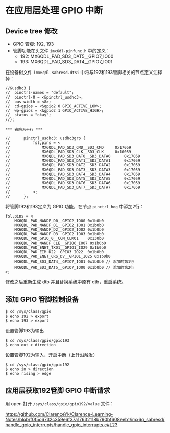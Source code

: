 
# 在应用层处理 GPIO 中断

## Device tree 修改

- GPIO 管脚: 192, 193
- 管脚功能在头文件 `imx6dl-pinfunc.h` 中的定义：
    - 192: MX6QDL_PAD_SD3_DAT5__GPIO7_IO00
    - 193: MX6QDL_PAD_SD3_DAT4__GPIO7_IO01

在设备树文件 `imx6qdl-sabresd.dtsi` 中将与192和193管脚相关的节点定义注释掉：
```dts
//&usdhc3 {
//  pinctrl-names = "default";
//  pinctrl-0 = <&pinctrl_usdhc3>;
//  bus-width = <8>;
//  cd-gpios = <&gpio2 0 GPIO_ACTIVE_LOW>;
//  wp-gpios = <&gpio2 1 GPIO_ACTIVE_HIGH>;
//  status = "okay";
//};

*** 省略若干行 ***

//      pinctrl_usdhc3: usdhc3grp {
//          fsl,pins = <
//              MX6QDL_PAD_SD3_CMD__SD3_CMD     0x17059
//              MX6QDL_PAD_SD3_CLK__SD3_CLK     0x10059
//              MX6QDL_PAD_SD3_DAT0__SD3_DATA0      0x17059
//              MX6QDL_PAD_SD3_DAT1__SD3_DATA1      0x17059
//              MX6QDL_PAD_SD3_DAT2__SD3_DATA2      0x17059
//              MX6QDL_PAD_SD3_DAT3__SD3_DATA3      0x17059
//              MX6QDL_PAD_SD3_DAT4__SD3_DATA4      0x17059
//              MX6QDL_PAD_SD3_DAT5__SD3_DATA5      0x17059
//              MX6QDL_PAD_SD3_DAT6__SD3_DATA6      0x17059
//              MX6QDL_PAD_SD3_DAT7__SD3_DATA7      0x17059
//          >;
//      };
```

将管脚192和193定义为 GPIO 功能，在节点 `pinctrl_hog` 中添加2行：
```dts
fsl,pins = <
    MX6QDL_PAD_NANDF_D0__GPIO2_IO00 0x1b0b0
    MX6QDL_PAD_NANDF_D1__GPIO2_IO01 0x1b0b0
    MX6QDL_PAD_NANDF_D2__GPIO2_IO02 0x1b0b0
    MX6QDL_PAD_NANDF_D3__GPIO2_IO03 0x1b0b0
    MX6QDL_PAD_GPIO_0__CCM_CLKO1    0x130b0
    MX6QDL_PAD_NANDF_CLE__GPIO6_IO07 0x1b0b0
    MX6QDL_PAD_ENET_TXD1__GPIO1_IO29 0x1b0b0
    MX6QDL_PAD_EIM_D22__GPIO3_IO22  0x1b0b0
    MX6QDL_PAD_ENET_CRS_DV__GPIO1_IO25 0x1b0b0
    MX6QDL_PAD_SD3_DAT4__GPIO7_IO01 0x1b0b0 // 添加的第1行
    MX6QDL_PAD_SD3_DAT5__GPIO7_IO00 0x1b0b0 // 添加的第2行
>;
```

修改之后重新生成 dtb 并且替换系统中原有 dtb，重启系统。

## 添加 GPIO 管脚控制设备

```shell
$ cd /sys/class/gpio
$ echo 192 > export
$ echo 193 > export
```

设置管脚193为输出
```shell
$ cd /sys/class/gpio/gpio193
$ echo out > direction
```

设置管脚192为输入、开启中断（上升沿触发）
```shell
$ cd /sys/class/gpio/gpio192
$ echo in > direction
$ echo rising > edge
```

## 应用层获取192管脚 GPIO 中断请求

用 open 打开 `/sys/class/gpio/gpio192/value` 文件：

https://github.com/ClarenceYk/Clarence-Learning-Notes/blob/f0f5c6732c359e6f37a17632118b790bf608eeb1/imx6q_sabresd/handle_gpio_interrupts/handle_gpio_interrupts.c#L23

